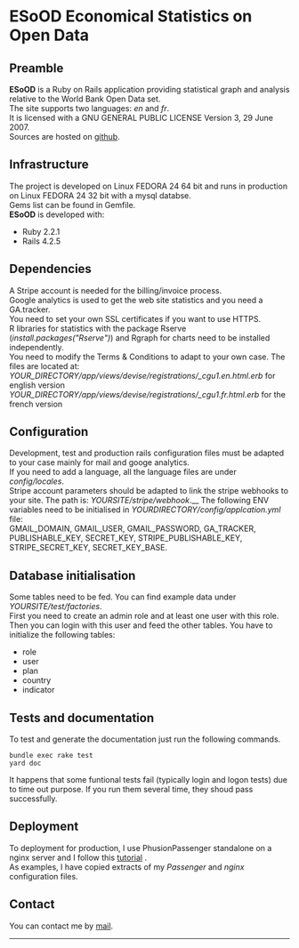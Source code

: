 # ESoOD  Economical Statistics on Open Data
## Preamble
**ESoOD** is a Ruby on Rails application providing statistical graph and analysis relative to the World Bank Open Data set.  
The site supports two languages: *en* and *fr*.  
It is licensed with a GNU GENERAL PUBLIC LICENSE Version 3, 29 June 2007.  
Sources are hosted on [github](https://github.com/BeGe78/esood).
## Infrastructure
The project is developed on Linux FEDORA 24 64 bit and runs in production on Linux FEDORA 24 32 bit with a mysql databse.  
Gems list can be found in Gemfile.  
**ESoOD** is developed with:  
- Ruby  2.2.1  
- Rails 4.2.5  

## Dependencies
A Stripe account is needed for the billing/invoice process.  
Google analytics is used to get the web site statistics and you need a GA.tracker.  
You need to set your own SSL certificates if you want to use HTTPS.  
R libraries for statistics with the package Rserve (*install.packages("Rserve")*) and Rgraph for charts need to be installed independently.  
You need to modify the Terms & Conditions to adapt to your own case. The files are located at:  
*YOUR_DIRECTORY/app/views/devise/registrations/_cgu1.en.html.erb* for english version  
*YOUR_DIRECTORY/app/views/devise/registrations/_cgu1.fr.html.erb* for the french version  

## Configuration
Development, test and production rails configuration files must be adapted to your case mainly for mail and googe analytics.  
If you need to add a language, all the language files are under *config/locales*.  
Stripe account parameters should be adapted to link the stripe webhooks to your site. The path is: *YOURSITE/stripe/webhook*.__
The following ENV variables need to be initialised in *YOURDIRECTORY/config/applcation.yml* file:  
GMAIL_DOMAIN, GMAIL_USER, GMAIL_PASSWORD, GA_TRACKER, PUBLISHABLE_KEY, SECRET_KEY, STRIPE_PUBLISHABLE_KEY, STRIPE_SECRET_KEY, SECRET_KEY_BASE.  
## Database initialisation
Some tables need to be fed. You can find example data under *YOURSITE/test/factories*.  
First you need to create an admin role and at least one user with this role. Then you can login with this user and feed the other tables. You have to initialize the following tables:  
- role  
- user  
- plan  
- country  
- indicator  

## Tests and documentation
To test and generate the documentation just run the following commands.  

    bundle exec rake test  
    yard doc
    
It happens that some funtional tests fail (typically login and logon tests) due to time out purpose. If you run them several time, they shoud pass successfully.  
## Deployment
To deployment for production, I use PhusionPassenger standalone on a nginx server and I follow this [tutorial](https://www.phusionpassenger.com/library/walkthroughs/deploy/ruby/ownserver/standalone/oss/deploy_app_main.html) .  
As examples, I have copied extracts of my *Passenger* and *nginx* configuration files.  
## Contact
You can contact me by [mail](mailto:bgardin@gmail.com).  

-----------------

